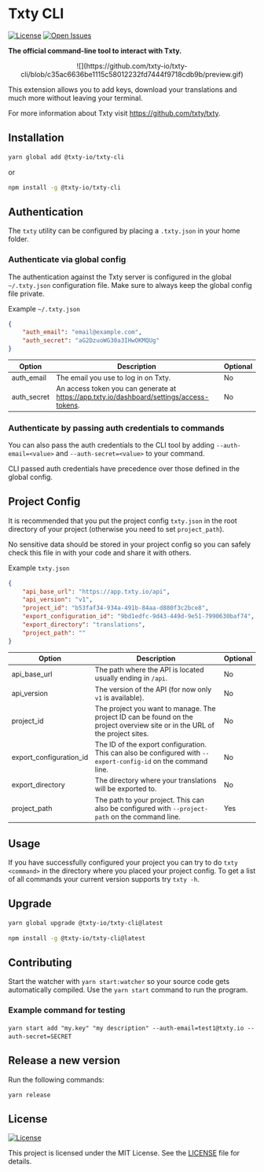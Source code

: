 # Txty CLI

[![License](https://img.shields.io/github/license/txty-io/txty-cli.svg)](https://img.shields.io/github/license/txty-io/txty-cli.svg) [![Open Issues](https://img.shields.io/github/issues-raw/txty-io/txty-cli.svg)](https://img.shields.io/github/issues-raw/txty-io/txty-cli.svg)

**The official command-line tool to interact with Txty.**

<p align="center">
![](https://github.com/txty-io/txty-cli/blob/c35ac6636be1115c58012232fd7444f9718cdb9b/preview.gif)
</p>

This extension allows you to add keys, download your translations and much more without leaving your terminal.

For more information about Txty visit https://github.com/txty/txty.

## Installation

```sh
yarn global add @txty-io/txty-cli
```

or

```sh
npm install -g @txty-io/txty-cli
```

## Authentication

The `txty` utility can be configured by placing a `.txty.json` in your home folder.

### Authenticate via global config

The authentication against the Txty server is configured in the global `~/.txty.json` configuration file. Make sure to always keep the global config file private.

Example `~/.txty.json`

```json
{
    "auth_email": "email@example.com",
    "auth_secret": "aG2DzuoWG30a3IHwOKMQUg"
}
```

| Option      | Description                                                                                     | Optional |
| ----------- | ----------------------------------------------------------------------------------------------- | -------- |
| auth_email  | The email you use to log in on Txty.                                                       | No       |
| auth_secret | An access token you can generate at https://app.txty.io/dashboard/settings/access-tokens. | No       |

### Authenticate by passing auth credentials to commands

You can also pass the auth credentials to the CLI tool by adding `--auth-email=<value>` and `--auth-secret=<value>` to your command.

CLI passed auth credentials have precedence over those defined in the global config.

## Project Config

It is recommended that you put the project config `txty.json` in the root directory of your project (otherwise you need to set `project_path`).

No sensitive data should be stored in your project config so you can safely check this file in with your code and share it with others.

Example `txty.json`

```json
{
    "api_base_url": "https://app.txty.io/api",
    "api_version": "v1",
    "project_id": "b53faf34-934a-491b-84aa-d880f3c2bce8",
    "export_configuration_id": "9bd1edfc-9d43-449d-9e51-7990630baf74",
    "export_directory": "translations",
    "project_path": ""
}
```

| Option                  | Description                                                                                                                  | Optional |
| ----------------------- | ---------------------------------------------------------------------------------------------------------------------------- | -------- |
| api_base_url            | The path where the API is located usually ending in `/api`.                                                                  | No       |
| api_version             | The version of the API (for now only `v1` is available).                                                                     | No       |
| project_id              | The project you want to manage. The project ID can be found on the project overview site or in the URL of the project sites. | No       |
| export_configuration_id | The ID of the export configuration. This can also be configured with `--export-config-id` on the command line.               | No       |
| export_directory        | The directory where your translations will be exported to.                                                                   | No       |
| project_path            | The path to your project. This can also be configured with `--project-path` on the command line.                             | Yes      |

## Usage

If you have successfully configured your project you can try to do `txty <command>` in the directory where you placed your project config. To get a list of all commands your current version supports try `txty -h`.

## Upgrade

```sh
yarn global upgrade @txty-io/txty-cli@latest
```

```sh
npm install -g @txty-io/txty-cli@latest
```

## Contributing

Start the watcher with `yarn start:watcher` so your source code gets automatically compiled.
Use the `yarn start` command to run the program.

### Example command for testing

`yarn start add "my.key" "my description" --auth-email=test1@txty.io --auth-secret=SECRET`

## Release a new version

Run the following commands:

```
yarn release
```

## License

[![License](https://img.shields.io/github/license/txty-io/txty-cli.svg)](https://img.shields.io/github/license/txty-io/txty-cli.svg)

This project is licensed under the MIT License. See the [LICENSE](LICENSE) file for details.
